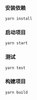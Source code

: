 ### 安装依赖
```bash
yarn install
```

### 启动项目
```bash
yarn start
```

### 测试
```bash
yarn test
```

### 构建项目
```bash
yarn build
```
